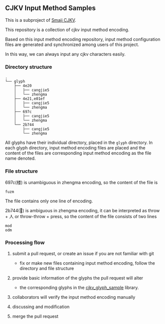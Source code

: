 ## CJKV Input Method Samples

This is a subproject of [Smaji CJKV](https://cjkv.smaji.org).

This repository is a collection of cjkv input method encoding.

Based on this input method encoding repository, input method configuration files are generated and synchronized among users of this project.

In this way, we can always input any cjkv characters easily.


### Directory structure

    .
    └── glyph
        ├── 4e20
        │   ├── cangjie5
        │   └── zhengma
        ├── 4e21,e01ef
        │   ├── cangjie5
        │   └── zhengma
        ├── 697c
        │   ├── cangjie5
        │   └── zhengma
        └── 2b744
            ├── cangjie5
            └── zhengma

All glyphs have their individual directory, placed in the `glyph` directory. In each glyph directory, input method encoding files are placed and the content of the files are corresponding input method encoding as the file name denoted.

### File structure

697c(楼) is unambiguous in zhengma encoding, so the content of the file is

    fuzm

The file contains only one line of encoding.

2b744(𫝄) is ambiguous in zhengma encoding, it can be interpreted as throw + 人 or throw-throw + press, so the content of the file consists of two lines

    mod
    odm

### Processing flow

1.  submit a pull request, or create an issue if you are not familiar with git
    -   fix or make new files containing input method encoding, follow the directory and file structure

2.  provide basic information of the glyphs the pull request will alter
    -   the corresponding glyphs in the [cjkv\_glyph\_sample](https://github.com/smaji-org/cjkv_glyph_sample) library.

3.  collaborators will verify the input method encoding manually

4.  discussing and modification

5.  merge the pull request

